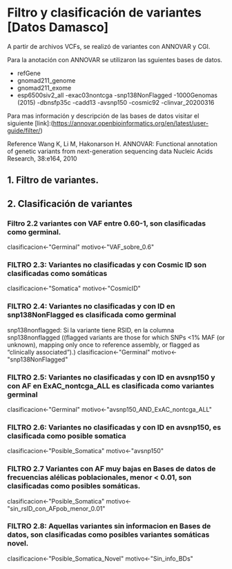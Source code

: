 # Filtro y clasificación de variantes [Datos Damasco]

A partir de archivos VCFs, se realizó de variantes con ANNOVAR y CGI. 

Para la anotación con ANNOVAR se utilizaron las sguientes bases de datos.
- refGene
- gnomad211_genome
- gnomad211_exome
- esp6500siv2_all
-exac03nontcga
-snp138NonFlagged
-1000Genomas (2015)
-dbnsfp35c
-cadd13
-avsnp150
-cosmic92
-clinvar_20200316

Para mas información y descripción de las bases de datos visitar el siguiente [link]:(https://annovar.openbioinformatics.org/en/latest/user-guide/filter/)

Reference
Wang K, Li M, Hakonarson H. ANNOVAR: Functional annotation of genetic variants from next-generation sequencing data Nucleic Acids Research, 38:e164, 2010

## 1. Filtro de variantes.

## 2. Clasificación de variantes

### Filtro 2.2 variantes con VAF entre 0.60-1, son clasificadas como germinal. 
clasificacion<-"Germinal"
motivo<-"VAF_sobre_0.6"

### FILTRO 2.3: Variantes no clasificadas y con Cosmic ID son clasificadas como somáticas
clasificacion<-"Somatica"
motivo<-"CosmicID"

### FILTRO 2.4: Variantes no clasificadas y con ID en snp138NonFlagged  es clasificada como germinal
snp138nonflagged: Si la variante tiene RSID, en la columna 
snp138nonflagged ((flagged variants are those for which SNPs <1% MAF (or unknown), mapping only once to reference assembly, or flagged as “clinically associated”).)
clasificacion<-"Germinal"
motivo<-"snp138NonFlagged"

### FILTRO 2.5: Variantes no clasificadas y con ID en avsnp150 y con AF en ExAC_nontcga_ALL es clasificada como variantes germinal
clasificacion<-"Germinal"
motivo<-"avsnp150_AND_ExAC_nontcga_ALL"

### FILTRO 2.6: Variantes no clasificadas y con ID en avsnp150, es clasificada como posible somatica
clasificacion<-"Posible_Somatica"
motivo<-"avsnp150"

### FILTRO 2.7 Variantes con AF muy bajas en Bases de datos de frecuencias alélicas poblacionales, menor < 0.01, son clasificadas como posibles somáticas. 
clasificacion<-"Posible_Somatica"
motivo<-"sin_rsID_con_AFpob_menor_0.01"

### FILTRO 2.8: Aquellas variantes sin informacion en Bases de datos, son clasificadas como posibles variantes somáticas novel.
clasificacion<-"Posible_Somatica_Novel"
motivo<-"Sin_info_BDs"
